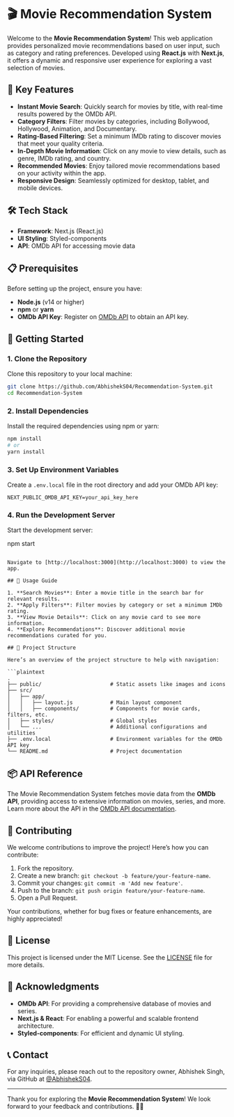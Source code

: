 # 🎬 Movie Recommendation System

Welcome to the **Movie Recommendation System**! This web application provides personalized movie recommendations based on user input, such as category and rating preferences. Developed using **React.js** with **Next.js**, it offers a dynamic and responsive user experience for exploring a vast selection of movies.

## 🌟 Key Features

- **Instant Movie Search**: Quickly search for movies by title, with real-time results powered by the OMDb API.
- **Category Filters**: Filter movies by categories, including Bollywood, Hollywood, Animation, and Documentary.
- **Rating-Based Filtering**: Set a minimum IMDb rating to discover movies that meet your quality criteria.
- **In-Depth Movie Information**: Click on any movie to view details, such as genre, IMDb rating, and country.
- **Recommended Movies**: Enjoy tailored movie recommendations based on your activity within the app.
- **Responsive Design**: Seamlessly optimized for desktop, tablet, and mobile devices.

## 🛠️ Tech Stack

- **Framework**: Next.js (React.js)
- **UI Styling**: Styled-components
- **API**: OMDb API for accessing movie data

## 📋 Prerequisites

Before setting up the project, ensure you have:

- **Node.js** (v14 or higher)
- **npm** or **yarn**
- **OMDb API Key**: Register on [OMDb API](http://www.omdbapi.com/) to obtain an API key.

## 🚀 Getting Started

### 1. Clone the Repository

Clone this repository to your local machine:

```bash
git clone https://github.com/AbhishekS04/Recommendation-System.git
cd Recommendation-System
```

### 2. Install Dependencies

Install the required dependencies using npm or yarn:

```bash
npm install
# or
yarn install
```

### 3. Set Up Environment Variables

Create a `.env.local` file in the root directory and add your OMDb API key:

```plaintext
NEXT_PUBLIC_OMDB_API_KEY=your_api_key_here
```

### 4. Run the Development Server

Start the development server:

npm start
```

Navigate to [http://localhost:3000](http://localhost:3000) to view the app.

## 📝 Usage Guide

1. **Search Movies**: Enter a movie title in the search bar for relevant results.
2. **Apply Filters**: Filter movies by category or set a minimum IMDb rating.
3. **View Movie Details**: Click on any movie card to see more information.
4. **Explore Recommendations**: Discover additional movie recommendations curated for you.

## 📁 Project Structure

Here’s an overview of the project structure to help with navigation:

```plaintext
.
├── public/                      # Static assets like images and icons
├── src/
│   ├── app/
│   │   ├── layout.js            # Main layout component
│   │   ├── components/          # Components for movie cards, filters, etc.
│   ├── styles/                  # Global styles
│   └── ...                      # Additional configurations and utilities
├── .env.local                   # Environment variables for the OMDb API key
└── README.md                    # Project documentation
```

## 📦 API Reference

The Movie Recommendation System fetches movie data from the **OMDb API**, providing access to extensive information on movies, series, and more. Learn more about the API in the [OMDb API documentation](http://www.omdbapi.com/).

## 🤝 Contributing

We welcome contributions to improve the project! Here’s how you can contribute:

1. Fork the repository.
2. Create a new branch: `git checkout -b feature/your-feature-name`.
3. Commit your changes: `git commit -m 'Add new feature'`.
4. Push to the branch: `git push origin feature/your-feature-name`.
5. Open a Pull Request.

Your contributions, whether for bug fixes or feature enhancements, are highly appreciated!

## 📜 License

This project is licensed under the MIT License. See the [LICENSE](./LICENSE) file for more details.

## 🙏 Acknowledgments

- **OMDb API**: For providing a comprehensive database of movies and series.
- **Next.js & React**: For enabling a powerful and scalable frontend architecture.
- **Styled-components**: For efficient and dynamic UI styling.

## 📞 Contact

For any inquiries, please reach out to the repository owner, Abhishek Singh, via GitHub at [@AbhishekS04](https://github.com/AbhishekS04).

---

Thank you for exploring the **Movie Recommendation System**! We look forward to your feedback and contributions. 🎥✨
